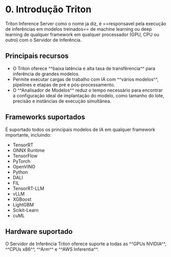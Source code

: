 # 0. Introdução Triton

Triton Inference Server como o nome ja diz, é ==responsavel pela execução de inferências em modelos treinados== de machine learning ou deep learning de qualquer framework em qualquer processador (GPU, CPU ou outro) com o Servidor de Inferência.

## Principais recursos

- O Triton oferece ^^baixa latência e alta taxa de transfêrencia^^ para inferência de grandes modelos.
- Permite executar cargas de trabalho com IA com ^^vários modelos^^, pipelines e etapas de pré e pós-processamento.
- O ^^Analisador de Modelos^^ reduz o tempo necessário para encontrar a configuração ideal de implantação do modelo, como tamanho do lote, precisão e instâncias de execução simultânea.

## Frameworks suportados

É suportado todos os principais modelos de IA em qualquer framework importante, incluindo:

- TensorRT
- ONNX Runtime
- TensorFlow
- PyTorch
- OpenVINO
- Python
- DALI
- FIL
- TensorRT-LLM
- vLLM
- XGBoost
- LightGBM
- Scikit-Learn
- cuML

## Hardware suportado

O Servidor de Inferência Triton oferece suporte a todas as ^^GPUs NVIDIA^^, ^^CPUs x86^^, ^^Arm^^ e ^^AWS Inferentia^^.